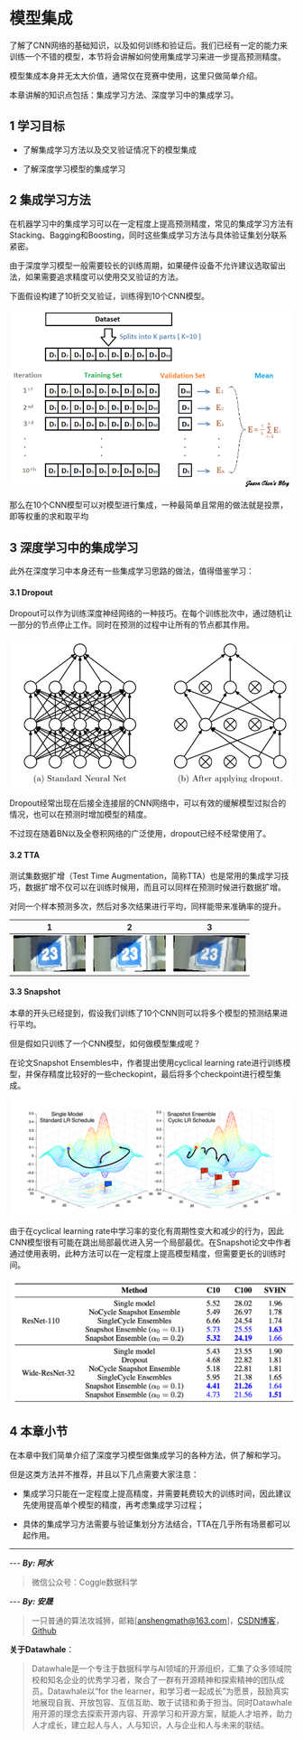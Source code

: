 # 模型集成      
          
了解了CNN网络的基础知识，以及如何训练和验证后。我们已经有一定的能力来训练一个不错的模型，本节将会讲解如何使用集成学习来进一步提高预测精度。

模型集成本身并无太大价值，通常仅在竞赛中使用，这里只做简单介绍。
       
本章讲解的知识点包括：集成学习方法、深度学习中的集成学习。
                  
## 1 学习目标                                      

- 了解集成学习方法以及交叉验证情况下的模型集成       

- 了解深度学习模型的集成学习         
             
## 2 集成学习方法           
             
在机器学习中的集成学习可以在一定程度上提高预测精度，常见的集成学习方法有Stacking、Bagging和Boosting，同时这些集成学习方法与具体验证集划分联系紧密。         
                 
由于深度学习模型一般需要较长的训练周期，如果硬件设备不允许建议选取留出法，如果需要追求精度可以使用交叉验证的方法。             
              
下面假设构建了10折交叉验证，训练得到10个CNN模型。           

![IMG](../../../markdown_imgs/chapter02/2.4/交叉验证.png)      
       
那么在10个CNN模型可以对模型进行集成，一种最简单且常用的做法就是投票，即等权重的求和取平均
      
## 3 深度学习中的集成学习          
               
此外在深度学习中本身还有一些集成学习思路的做法，值得借鉴学习：
              
#### 3.1 Dropout                

Dropout可以作为训练深度神经网络的一种技巧。在每个训练批次中，通过随机让一部分的节点停止工作。同时在预测的过程中让所有的节点都其作用。       

![IMG](../../../markdown_imgs/chapter02/2.4/Droopout.png)      
             
Dropout经常出现在后接全连接层的CNN网络中，可以有效的缓解模型过拟合的情况，也可以在预测时增加模型的精度。        

不过现在随着BN以及全卷积网络的广泛使用，dropout已经不经常使用了。
                  
#### 3.2 TTA        

测试集数据扩增（Test Time Augmentation，简称TTA）也是常用的集成学习技巧，数据扩增不仅可以在训练时候用，而且可以同样在预测时候进行数据扩增。

对同一个样本预测多次，然后对多次结果进行平均，同样能带来准确率的提升。  

|1|2|3|      
|----|-----|------|                      
|![IMG](../../../markdown_imgs/chapter02/2.4/23.png) | ![IMG](../../../markdown_imgs/chapter02/2.4/23_1.png)| ![IMG](../../../markdown_imgs/chapter02/2.4/23_2.png)|   
             
#### 3.3 Snapshot               
                
本章的开头已经提到，假设我们训练了10个CNN则可以将多个模型的预测结果进行平均。

但是假如只训练了一个CNN模型，如何做模型集成呢？          
                   
在论文Snapshot Ensembles中，作者提出使用cyclical learning rate进行训练模型，并保存精度比较好的一些checkopint，最后将多个checkpoint进行模型集成。       

![IMG](../../../markdown_imgs/chapter02/2.4/Snapshot.png)     
          
由于在cyclical learning rate中学习率的变化有周期性变大和减少的行为，因此CNN模型很有可能在跳出局部最优进入另一个局部最优。在Snapshot论文中作者通过使用表明，此种方法可以在一定程度上提高模型精度，但需要更长的训练时间。    

 ![IMG](../../../markdown_imgs/chapter02/2.4/对比.png)     
            
## 4 本章小节 
                  
在本章中我们简单介绍了深度学习模型做集成学习的各种方法，供了解和学习。

但是这类方法并不推荐，并且以下几点需要大家注意：     
      
- 集成学习只能在一定程度上提高精度，并需要耗费较大的训练时间，因此建议先使用提高单个模型的精度，再考虑集成学习过程；

- 具体的集成学习方法需要与验证集划分方法结合，TTA在几乎所有场景都可以起作用。


---

--- ***By: 阿水***

>微信公众号：Coggle数据科学

--- ***By: 安晟***

>一只普通的算法攻城狮，邮箱[anshengmath@163.com]，[CSDN博客](https://blog.csdn.net/u011583927)，[Github](https://github.com/monkeyDemon)


**关于Datawhale**：

>Datawhale是一个专注于数据科学与AI领域的开源组织，汇集了众多领域院校和知名企业的优秀学习者，聚合了一群有开源精神和探索精神的团队成员。Datawhale以“for the learner，和学习者一起成长”为愿景，鼓励真实地展现自我、开放包容、互信互助、敢于试错和勇于担当。同时Datawhale 用开源的理念去探索开源内容、开源学习和开源方案，赋能人才培养，助力人才成长，建立起人与人，人与知识，人与企业和人与未来的联结。

